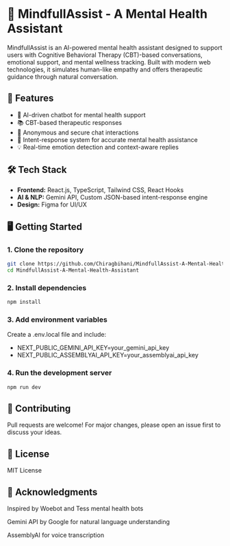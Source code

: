# 🧠 MindfullAssist - A Mental Health Assistant

MindfullAssist is an AI-powered mental health assistant designed to support users with Cognitive Behavioral Therapy (CBT)-based conversations, emotional support, and mental wellness tracking. Built with modern web technologies, it simulates human-like empathy and offers therapeutic guidance through natural conversation.

## 🚀 Features

- 🧘 AI-driven chatbot for mental health support
- 📚 CBT-based therapeutic responses
- 🔐 Anonymous and secure chat interactions
- 🧩 Intent-response system for accurate mental health assistance
- 💡 Real-time emotion detection and context-aware replies

## 🛠️ Tech Stack

- **Frontend:** React.js, TypeScript, Tailwind CSS, React Hooks
- **AI & NLP:** Gemini API, Custom JSON-based intent-response engine
- **Design:** Figma for UI/UX

## 🖥️ Getting Started

### 1. Clone the repository
```bash
git clone https://github.com/Chiragbihani/MindfullAssist-A-Mental-Health-Assistant.git
cd MindfullAssist-A-Mental-Health-Assistant
```
### 2. Install dependencies
```bash
npm install
```
### 3. Add environment variables
Create a .env.local file and include:

- NEXT_PUBLIC_GEMINI_API_KEY=your_gemini_api_key
- NEXT_PUBLIC_ASSEMBLYAI_API_KEY=your_assemblyai_api_key
### 4. Run the development server
```bash
npm run dev
```

## 🤝 Contributing
Pull requests are welcome! For major changes, please open an issue first to discuss your ideas.

## 📄 License
MIT License

## 🙏 Acknowledgments
Inspired by Woebot and Tess mental health bots

Gemini API by Google for natural language understanding

AssemblyAI for voice transcription


